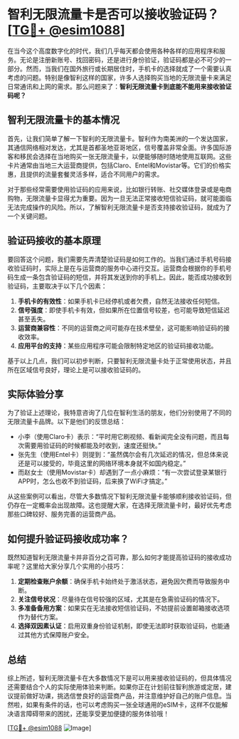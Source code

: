 # 智利无限流量卡是否可以接收验证码？[[TG💪+ @esim1088](https://t.me/s/esim1088)]

在当今这个高度数字化的时代，我们几乎每天都会使用各种各样的应用程序和服务。无论是注册新账号、找回密码，还是进行身份验证，验证码都是必不可少的一部分。然而，当我们在国外旅行或长期居住时，手机卡的选择就成了一个需要认真考虑的问题。特别是像智利这样的国家，许多人选择购买当地的无限流量卡来满足日常通讯和上网的需求。那么问题来了：**智利无限流量卡到底能不能用来接收验证码呢？**

## 智利无限流量卡的基本情况

首先，让我们简单了解一下智利的无限流量卡。智利作为南美洲的一个发达国家，其通信网络相对发达，尤其是首都圣地亚哥地区，信号覆盖非常全面。许多国际游客和移民会选择在当地购买一张无限流量卡，以便能够随时随地使用互联网。这些卡片通常由当地三大运营商提供，包括Claro、Entel和Movistar等。它们的价格实惠，且提供的流量套餐灵活多样，适合不同用户的需求。

对于那些经常需要使用验证码的应用来说，比如银行转账、社交媒体登录或是电商购物，无限流量卡显得尤为重要。因为一旦无法正常接收短信验证码，就可能面临无法完成操作的风险。所以，了解智利无限流量卡是否支持接收验证码，就成为了一个关键问题。

## 验证码接收的基本原理

要回答这个问题，我们需要先弄清楚验证码是如何工作的。当我们通过手机号码接收验证码时，实际上是在与运营商的服务中心进行交互。运营商会根据你的手机号码生成一条包含验证码的短信，并将其发送到你的手机上。因此，能否成功接收到验证码，主要取决于以下几个因素：

1. **手机卡的有效性**：如果手机卡已经停机或者欠费，自然无法接收任何短信。
2. **信号强度**：即使手机卡有效，但如果所在位置信号较差，也可能导致短信延迟甚至丢失。
3. **运营商兼容性**：不同的运营商之间可能存在技术壁垒，这可能影响验证码的接收效率。
4. **应用平台的支持**：某些应用程序可能会限制特定地区的验证码接收功能。

基于以上几点，我们可以初步判断，只要智利无限流量卡处于正常使用状态，并且所在区域信号良好，理论上是可以接收验证码的。

## 实际体验分享

为了验证上述理论，我特意咨询了几位在智利生活的朋友，他们分别使用了不同的无限流量卡品牌。以下是他们的反馈总结：

- 小李（使用Claro卡）表示：“平时用它刷视频、看新闻完全没有问题，而且每次需要用验证码的时候都能及时收到，速度还挺快。”
- 张先生（使用Entel卡）则提到：“虽然偶尔会有几次延迟的情况，但总体来说还是可以接受的，毕竟这里的网络环境本身就不如国内稳定。”
- 而赵女士（使用Movistar卡）却遇到了一点小麻烦：“有一次尝试登录某银行APP时，怎么也收不到验证码，后来换了WiFi才搞定。”

从这些案例可以看出，尽管大多数情况下智利无限流量卡能够顺利接收验证码，但仍存在一定概率会出现故障。这也提醒大家，在选择无限流量卡时，最好优先考虑那些口碑较好、服务完善的运营商产品。

## 如何提升验证码接收成功率？

既然知道智利无限流量卡并非百分之百可靠，那么如何才能提高验证码的接收成功率呢？这里给大家分享几个实用的小技巧：

1. **定期检查账户余额**：确保手机卡始终处于激活状态，避免因欠费而导致服务中断。
2. **关注信号状况**：尽量待在信号较强的区域，尤其是在急需验证码的情况下。
3. **多准备备用方案**：如果实在无法接收短信验证码，不妨提前设置邮箱接收选项作为替代方案。
4. **选择双因素认证**：启用双重身份验证机制，即使无法即时获取验证码，也能通过其他方式保障账户安全。

## 总结

综上所述，智利无限流量卡在大多数情况下是可以用来接收验证码的，但具体情况还需要结合个人的实际使用体验来判断。如果你正在计划前往智利旅游或定居，建议提前做好功课，挑选信誉良好的运营商产品，并注意维护好自己的账户信息。当然啦，如果有条件的话，也可以考虑购买一张全球通用的eSIM卡，这样不仅能解决语言障碍带来的困扰，还能享受更加便捷的服务体验哦！

[[TG💪+ @esim1088](https://t.me/s/esim1088) ![Image](https://i.postimg.cc/4NQfJmqS/Snipaste-2025-05-13-00-14-12.png)]